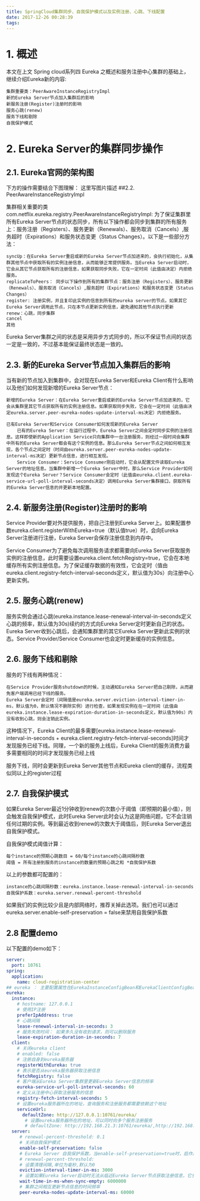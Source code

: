 ```yaml
---
title: SpringCloud集群同步、自我保护模式以及实例注册、心跳、下线配置
date: 2017-12-26 00:28:39
tags:
---
```


# 1. 概述

本文在上文 Spring cloud系列四 Eureka 之概述和服务注册中心集群的基础上，继续介绍Eureka新的内容:

    集群重要类：PeerAwareInstanceRegistryImpl
    新的Eureka Server节点加入集群后的影响
    新服务注册(Register)注册时的影响
    服务心跳(renew)
    服务下线和剔除
    自我保护模式

# 2. Eureka Server的集群同步操作
## 2.1. Eureka官网的架构图

下方的操作需要结合下图理解：
这里写图片描述
##2.2. PeerAwareInstanceRegistryImpl

集群相关重要的类com.netflix.eureka.registry.PeerAwareInstanceRegistryImpl: 为了保证集群里所有Eureka Server节点的状态同步，所有以下操作都会同步到集群的所有服务上：服务注册（Registers）、服务更新（Renewals）、服务取消（Cancels）,服务超时（Expirations）和服务状态变更（Status Changes）。以下是一些部分方法：

    syncUp：在Eureka Server重启或新的Eureka Server节点加进来的，会执行初始化，从集群其他节点中获取所有的实例注册信息，从而能够正常提供服务。当Eureka Server启动时，它会从其它节点获取所有的注册信息，如果获取同步失败，它在一定时间（此值由决定）内拒绝服务。
    replicateToPeers： 同步以下操作到所有的集群节点：服务注册（Registers）、服务更新（Renewals）、服务取消（Cancels）,服务超时（Expirations）和服务状态变更（Status Changes）
    register: 注册实例，并且复印此实例的信息到所有的eureka server的节点。如果其它Eureka Server调用此节点，只在本节点更新实例信息，避免通知其他节点执行更新
    renew：心跳，同步集群
    cancel
    其他

Eureka Server集群之间的状态是采用异步方式同步的，所以不保证节点间的状态一定是一致的，不过基本能保证最终状态是一致的。
## 2.3. 新的Eureka Server节点加入集群后的影响

当有新的节点加入到集群中，会对现在Eureka Server和Eureka Client有什么影响以及他们如何发现新增的Eureka Server节点：

    新增的Eureka Server：在Eureka Server重启或新的Eureka Server节点加进来的，它会从集群里其它节点获取所有的实例注册信息。如果获取同步失败，它会在一定时间（此值由决定eureka.server.peer-eureka-nodes-update-interval-ms决定）内拒绝服务。

    已有Eureka Server和Service Consumer如何发现新的Eureka Server
        已有的Eureka Server：在运行过程中，Eureka Server之间会定时同步实例的注册信息。这样即使新的Application Service只向集群中一台注册服务，则经过一段时间会集群中所有的Eureka Server都会有这个实例的信息。那么Eureka Server节点之间如何相互发现，各个节点之间定时（时间由eureka.server.peer-eureka-nodes-update-interval-ms决定）更新节点信息，进行相互发现。
        Service Consumer：Service Consumer刚启动时，它会从配置文件读取Eureka Server的地址信息。当集群中新增一个Eureka Server中时，那么Service Provider如何发现这个Eureka Server？Service Consumer会定时（此值由eureka.client.eureka-service-url-poll-interval-seconds决定）调用Eureka Server集群接口，获取所有的Eureka Server信息的并更新本地配置。

## 2.4. 新服务注册(Register)注册时的影响

Service Provider要对外提供服务，把自己注册到Eureka Server上。如果配置参数eureka.client.registerWithEureka=true（默认值true）时，会向Eureka Server注册进行注册，Eureka Server会保存注册信息到内存中。

Service Consumer为了避免每次调用服务请求都需要向Eureka Server获取服务实例的注册信息，此时需要设置eureka.client.fetchRegistry=true，它会在本地缓存所有实例注册信息。为了保证缓存数据的有效性，它会定时（值由eureka.client.registry-fetch-interval-seconds定义，默认值为30s）向注册中心更新实例。
## 2.5. 服务心跳(renew)

服务实例会通过心跳(eureka.instance.lease-renewal-interval-in-seconds定义心跳的频率，默认值为30s)续约的方式向Eureka Server定时更新自己的状态。Eureka Server收到心跳后，会通知集群里的其它Eureka Server更新此实例的状态。Service Provider/Service Consumer也会定时更新缓存的实例信息。
## 2.6. 服务下线和剔除

服务的下线有两种情况：

    在Service Provider服务shutdown的时候，主动通知Eureka Server把自己剔除，从而避免客户端调用已经下线的服务。
    Eureka Server会定时（间隔值是eureka.server.eviction-interval-timer-in-ms，默认值为0，默认情况不删除实例）进行检查，如果发现实例在在一定时间（此值由eureka.instance.lease-expiration-duration-in-seconds定义，默认值为90s）内没有收到心跳，则会注销此实例。

这种情况下，Eureka Client的最多需要[eureka.instance.lease-renewal-interval-in-seconds + eureka.client.registry-fetch-interval-seconds]时间才发现服务已经下线。同理，一个新的服务上线后，Eureka Client的服务消费方最多需要相同的时间才发现服务已经上线

服务下线，同时会更新到Eureka Server其他节点和Eureka client的缓存，流程类似同以上的register过程
## 2.7. 自我保护模式

如果Eureka Server最近1分钟收到renew的次数小于阈值（即预期的最小值），则会触发自我保护模式，此时Eureka Server此时会认为这是网络问题，它不会注销任何过期的实例。等到最近收到renew的次数大于阈值后，则Eureka Server退出自我保护模式。

自我保护模式阈值计算：

    每个instance的预期心跳数目 = 60/每个instance的心跳间隔秒数
    阈值 = 所有注册到服务的instance的数量的预期心跳之和 *自我保护系数

以上的参数都可配置的：

    instance的心跳间隔秒数：eureka.instance.lease-renewal-interval-in-seconds
    自我保护系数：eureka.server.renewal-percent-threshold

如果我们的实例比较少且是内部网络时，推荐关掉此选项。我们也可以通过eureka.server.enable-self-preservation = false来禁用自我保护系数
## 2.8 配置demo

以下配置的demo如下：
``` yml
server:
  port: 10761
spring:
  application:
    name: cloud-registration-center
## eureka ： 主要配置属性在EurekaInstanceConfigBean和EurekaClientConfigBean中
eureka:
  instance:
    # hostname: 127.0.0.1
    # 使用IP注册
    preferIpAddress: true
    # 心跳间隔
    lease-renewal-interval-in-seconds: 3
    # 服务失效时间： 如果多久没有收到请求，则可以删除服务
    lease-expiration-duration-in-seconds: 7
  client:
    # 关闭eureka client
    # enabled: false
    # 注册自身到eureka服务器
    registerWithEureka: true
    # 表示是否从eureka服务器获取注册信息
    fetchRegistry: false
    # 客户端从Eureka Server集群里更新Eureka Server信息的频率
    eureka-service-url-poll-interval-seconds: 60
    # 定义从注册中心获取注册服务的信息
    registry-fetch-interval-seconds: 5
    # 设置eureka服务器所在的地址，查询服务和注册服务都需要依赖这个地址
    serviceUrl:
      defaultZone: http://127.0.0.1:10761/eureka/
       # 设置eureka服务器所在的地址，可以同时向多个服务注册服务
       # defaultZone: http://192.168.21.3:10761/eureka/,http://192.168.21.4:10761/eureka/
  server:
     # renewal-percent-threshold: 0.1
     # 关闭自我保护模式
     enable-self-preservation: false
     # Eureka Server 自我保护系数，当enable-self-preservation=true时，启作用
     # renewal-percent-threshold:
     # 设置清理间隔,单位为毫秒,默认为0
     eviction-interval-timer-in-ms: 3000
     # 设置如果Eureka Server启动时无法从临近Eureka Server节点获取注册信息，它多久不对外提供注册服务
     wait-time-in-ms-when-sync-empty: 6000000
     # 集群之间相互更新节点信息的时间频率
     peer-eureka-nodes-update-interval-ms: 60000

```
